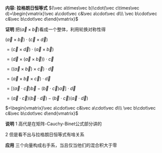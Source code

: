 **内容: 拉格朗日恒等式**
$(\vec a\times\vec b)\cdot(\vec c\times\vec d)=\begin{vmatrix}\vec a\cdot\vec c&\vec a\cdot\vec d\\\ \vec b\cdot\vec c&\vec b\cdot\vec d\end{vmatrix}$

**证明**
把$(\vec a\times\vec b)$看成一个整体，利用轮换对称性得

$(\vec a\times\vec b)\cdot(\vec c\times\vec d)$

$=(\vec c\times\vec d)\cdot(\vec a\times\vec b)$

$=(\vec d\times(\vec a\times\vec b))\cdot\vec c$

$=((\vec a\times\vec b)\times\vec c)\cdot\vec d$

$=(\vec a\times\vec b\times\vec c)\cdot\vec d$

$=[(\vec a\cdot\vec c)\vec b-(\vec b\cdot\vec c)\vec a]\cdot\vec d$

$=(\vec a\cdot\vec c)(\vec b\cdot\vec d)-(\vec b\cdot\vec c)(\vec a\cdot\vec d)$

$=\begin{vmatrix}\vec a\cdot\vec c&\vec a\cdot\vec d\\\ \vec b\cdot\vec c&\vec b\cdot\vec d\end{vmatrix}$

**说明**
1 高代是在矩阵-Cauchy-Binet公式部分讲的

2  但是看不出与拉格朗日恒等式有啥关系

**应用**
三个向量构成右手系，当且仅当他们的混合积大于零